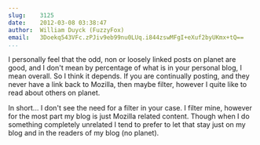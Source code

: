 ```yaml
---
slug:    3125
date:    2012-03-08 03:38:47
author:  William Duyck (FuzzyFox)
email:   3Doekq543VFc.zPJiv9eb99nu0LUq.i844zswMFgI+eXuf2byUKmx+tQ==
...
```


I personally feel that the odd, non or loosely linked posts on planet
are good, and I don't mean by percentage of what is in your personal
blog, I mean overall. So I think it depends. If you are continually
posting, and they never have a link back to Mozilla, then maybe
filter, however I quite like to read about others on planet.

In short... I don't see the need for a filter in your case. I filter
mine, however for the most part my blog is just Mozilla related
content. Though when I do something completely unrelated I tend to
prefer to let that stay just on my blog and in the readers of my blog
(no planet).
